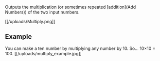 Outputs the multiplication (or sometimes repeated [addition](Add Numbers)) of the two input numbers.

[[/uploads/Multiply.png]]

## Example
You can make a ten number by multiplying any number by 10. So... 10×10 = 100.
[[/uploads/multiply_example.jpg]]